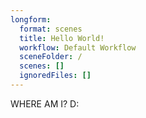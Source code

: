 ```yaml
---
longform:
  format: scenes
  title: Hello World!
  workflow: Default Workflow
  sceneFolder: /
  scenes: []
  ignoredFiles: []
---
```

WHERE AM I? D: